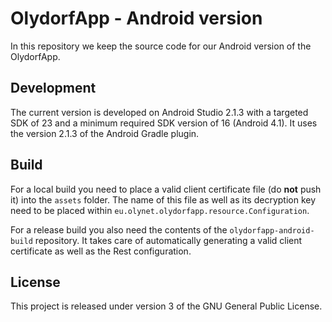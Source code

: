 OlydorfApp - Android version
===========================

In this repository we keep the source code for our Android version of the OlydorfApp.

Development
-----------

The current version is developed on Android Studio 2.1.3 with a targeted SDK of 23 and a minimum required SDK version of 16 (Android 4.1).
It uses the version 2.1.3 of the Android Gradle plugin.

Build
-----
For a local build you need to place a valid client certificate file (do **not** push it) into the `assets` folder.
The name of this file as well as its decryption key need to be placed within `eu.olynet.olydorfapp.resource.Configuration`.

For a release build you also need the contents of the `olydorfapp-android-build` repository.
It takes care of automatically generating a valid client certificate as well as the Rest configuration.

License
-------
This project is released under version 3 of the GNU General Public License.
